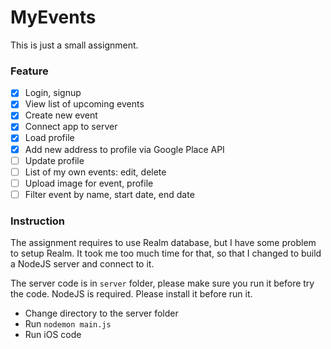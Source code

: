 # MyEvents 
This is just a small assignment. 

### Feature 

- [x] Login, signup 
- [x] View list of upcoming events 
- [x] Create new event 
- [x] Connect app to server
- [x] Load profile 
- [x] Add new address to profile via Google Place API 
- [ ] Update profile 
- [ ] List of my own events: edit, delete 
- [ ] Upload image for event, profile 
- [ ] Filter event by name, start date, end date 

### Instruction 
The assignment requires to use Realm database, but I have some problem to setup Realm. It took me too much time for that, so that I changed to build a NodeJS server and connect to it. 

The server code is in `server` folder, please make sure you run it before try the code. NodeJS is required. Please install it before run it. 

- Change directory to the server folder
- Run `nodemon main.js`
- Run iOS code
